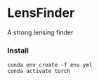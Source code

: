 # LensFinder
A strong lensing finder

### Install

```
conda env create -f env.yml
conda activate torch
```
